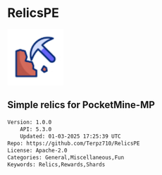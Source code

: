 # RelicsPE
<img src="https://raw.githubusercontent.com/Terpz710/RelicsPE/877f6d2d909a97d9e049d9da3b2eec105c6cd6a4/pic.gif" width="128" height="128" />

## Simple relics for PocketMine-MP
```properties
Version: 1.0.0
    API: 5.3.0
    Updated: 01-03-2025 17:25:39 UTC
Repo: https://github.com/Terpz710/RelicsPE
License: Apache-2.0
Categories: General,Miscellaneous,Fun
Keywords: Relics,Rewards,Shards
```